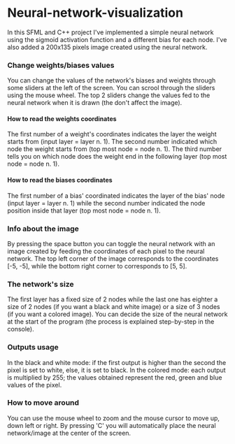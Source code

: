 # Neural-network-visualization

In this SFML and C++ project I've implemented a simple neural network using the sigmoid activation function and a different bias for each node. I've also added a 200x135 pixels image created using the neural network.

### Change weights/biases values
You can change the values of the network's biases and weights through some sliders at the left of the screen. You can scrool through the sliders using the mouse wheel. The top 2 sliders change the values fed to the neural network when it is drawn (the don't affect the image). 
#### How to read the weights coordinates
The first number of a weight's coordinates indicates the layer the weight starts from (input layer = layer n. 1). The second number indicated which node the weight starts from (top most node = node n. 1). The third number tells you on which node does the weight end in the following layer (top most node = node n. 1).
#### How to read the biases coordinates
The first number of a bias' coordinated indicates the layer of the bias' node (input layer = layer n. 1) while the second number indicated the node position inside  that layer (top most node = node n. 1).

### Info about the image
By pressing the space button you can toggle the neural network with an image created by feeding the coordinates of each pixel to the neural network.
The top left corner of the image corresponds to the coordinates [-5, -5], while the bottom right corner to corresponds to [5, 5].

### The network's size
The first layer has a fixed size of 2 nodes while the last one has eighter a size of 2 nodes (if you want a black and white image) or a size of 3 nodes (if you want a colored image).
You can decide the size of the neural network at the start of the program (the process is explained step-by-step in the console). 

### Outputs usage
In the black and white mode: if the first output is higher than the second the pixel is set to white, else, it is set to black. In the colored mode: each output is multiplied by 255; the values obtained represent the red, green and blue values of the pixel.

### How to move around
You can use the mouse wheel to zoom and the mouse cursor to move up, down left or right. 
By pressing 'C' you will automatically place the neural network/image at the center of the screen. 

<!-- release, how to read weight number, console commands -->
